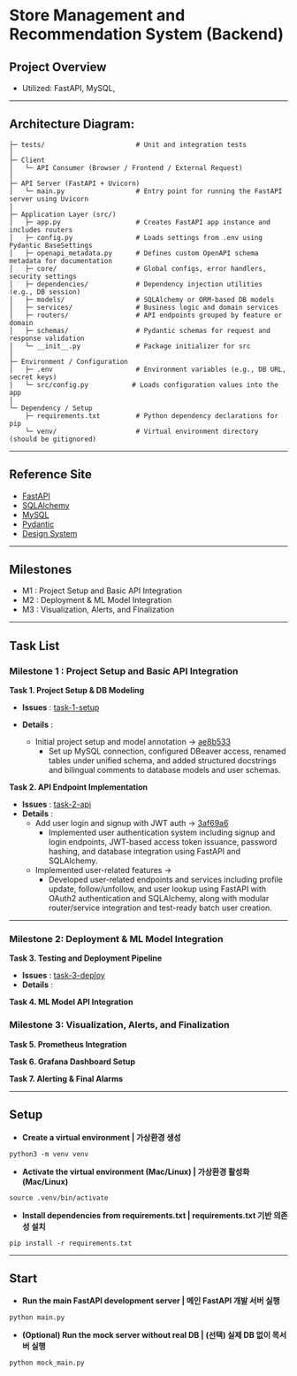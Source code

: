 # Store Management and Recommendation System (Backend)

## Project Overview

-   Utilized: FastAPI, MySQL,

---

## Architecture Diagram:

```
├─ tests/                       # Unit and integration tests
│
├─ Client
│   └─ API Consumer (Browser / Frontend / External Request)
│
├─ API Server (FastAPI + Uvicorn)
│   └─ main.py                  # Entry point for running the FastAPI server using Uvicorn
│
├─ Application Layer (src/)
│   ├─ app.py                   # Creates FastAPI app instance and includes routers
│   ├─ config.py                # Loads settings from .env using Pydantic BaseSettings
│   ├─ openapi_metadata.py      # Defines custom OpenAPI schema metadata for documentation
│   ├─ core/                    # Global configs, error handlers, security settings
│   ├─ dependencies/            # Dependency injection utilities (e.g., DB session)
│   ├─ models/                  # SQLAlchemy or ORM-based DB models
│   ├─ services/                # Business logic and domain services
│   ├─ routers/                 # API endpoints grouped by feature or domain
│   ├─ schemas/                 # Pydantic schemas for request and response validation
│   └─ __init__.py              # Package initializer for src
│
├─ Environment / Configuration
│   ├─ .env                     # Environment variables (e.g., DB URL, secret keys)
│   └─ src/config.py           # Loads configuration values into the app
│
└─ Dependency / Setup
    ├─ requirements.txt         # Python dependency declarations for pip
    └─ venv/                    # Virtual environment directory (should be gitignored)

```

---

## Reference Site

-   [FastAPI](https://fastapi.tiangolo.com/)
-   [SQLAlchemy](https://docs.sqlalchemy.org/)
-   [MySQL](https://dev.mysql.com/doc/)
-   [Pydantic](https://docs.pydantic.dev/)
-   [Design System](https://primer.style/components)

---

## Milestones

-   M1 : Project Setup and Basic API Integration
-   M2 : Deployment & ML Model Integration
-   M3 : Visualization, Alerts, and Finalization

---

## Task List

### Milestone 1 : Project Setup and Basic API Integration

**Task 1. Project Setup & DB Modeling**

-   **Issues** : [task-1-setup](https://github.com/ld5ehom/recommend-backend/tree/task-1-setup)
-   **Details** :

    -   Initial project setup and model annotation -> [ae8b533](https://github.com/ld5ehom/recommend-backend/commit/ae8b533174bc9add5e90ed29bd6b7775a8c655d0)
        -   Set up MySQL connection, configured DBeaver access, renamed tables under unified schema, and added structured docstrings and bilingual comments to database models and user schemas.

**Task 2. API Endpoint Implementation**

-   **Issues** : [task-2-api](https://github.com/ld5ehom/recommend-backend/tree/task-2-api)
-   **Details** :
    -   Add user login and signup with JWT auth -> [3af69a6](https://github.com/ld5ehom/recommend-backend/commit/3af69a65c7a8dc253867fe80bec3ff878b8e9844)
        -   Implemented user authentication system including signup and login endpoints, JWT-based access token issuance, password hashing, and database integration using FastAPI and SQLAlchemy.
    -   Implemented user-related features ->
        -   Developed user-related endpoints and services including profile update, follow/unfollow, and user lookup using FastAPI with OAuth2 authentication and SQLAlchemy, along with modular router/service integration and test-ready batch user creation.

---

### Milestone 2: Deployment & ML Model Integration

**Task 3. Testing and Deployment Pipeline**

-   **Issues** : [task-3-deploy](https://github.com/ld5ehom/recommend-backend/tree/task-3-deploy)
-   **Details** :

**Task 4. ML Model API Integration**

### Milestone 3: Visualization, Alerts, and Finalization

**Task 5. Prometheus Integration**

**Task 6. Grafana Dashboard Setup**

**Task 7. Alerting & Final Alarms**

---

## Setup

-   **Create a virtual environment | 가상환경 생성**

```
python3 -m venv venv
```

-   **Activate the virtual environment (Mac/Linux) | 가상환경 활성화 (Mac/Linux)**

```
source .venv/bin/activate
```

-   **Install dependencies from requirements.txt | requirements.txt 기반 의존성 설치**

```
pip install -r requirements.txt
```

---

## Start

-   **Run the main FastAPI development server | 메인 FastAPI 개발 서버 실행**

```
python main.py
```

-   **(Optional) Run the mock server without real DB | (선택) 실제 DB 없이 목서버 실행**

```
python mock_main.py
```
